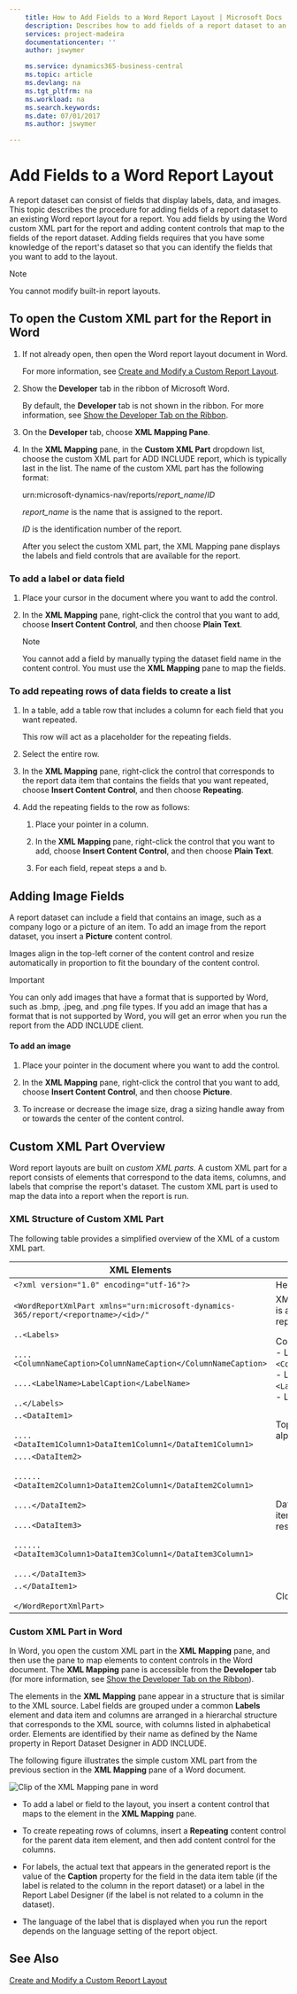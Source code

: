 ```yaml
---
    title: How to Add Fields to a Word Report Layout | Microsoft Docs
    description: Describes how to add fields of a report dataset to an existing Word report layout for a report.
    services: project-madeira
    documentationcenter: ''
    author: jswymer

    ms.service: dynamics365-business-central
    ms.topic: article
    ms.devlang: na
    ms.tgt_pltfrm: na
    ms.workload: na
    ms.search.keywords:
    ms.date: 07/01/2017
    ms.author: jswymer

---
```

# Add Fields to a Word Report Layout
A report dataset can consist of fields that display labels, data, and images. This topic describes the procedure for adding fields of a report dataset to an existing Word report layout for a report. You add fields by using the Word custom XML part for the report and adding content controls that map to the fields of the report dataset. Adding fields requires that you have some knowledge of the report's dataset so that you can identify the fields that you want to add to the layout.  
  
> [!NOTE]  
>  You cannot modify built-in report layouts<!--Onprem. Built-in layouts can only be modified by using the development environment-->.  

##  <a name="OpenXMLPart"></a> To open the Custom XML part for the Report in Word  
  
1.  If not already open, then open the Word report layout document in Word.  
  
     For more information, see [Create and Modify a Custom Report Layout](ui-how-create-custom-report-layout.md).  
  
2.  Show the **Developer** tab in the ribbon of Microsoft Word.  
  
     By default, the **Developer** tab is not shown in the ribbon. For more information, see [Show the Developer Tab on the Ribbon](https://go.microsoft.com/fwlink/?LinkID=389631).  
  
3.  On the **Developer** tab, choose **XML Mapping Pane**.  
  
4.  In the **XML Mapping** pane, in the **Custom XML Part** dropdown list, choose the custom XML part for ADD INCLUDE<!--[!INCLUDE[d365fin](../../includes/d365fin_md.md)]--> report, which is typically last in the list. The name of the custom XML part has the following format:  
  
     urn:microsoft-dynamics-nav/reports/*report_name*/*ID*  
  
     *report_name* is the name that is assigned to the report<!--OnPrem as specified by the report's [Name Property-duplicate](../FullExperience/nav_dev_long_md.md)]-->.  
  
     *ID* is the identification number of the report.  
  
     After you select the custom XML part, the XML Mapping pane displays the labels and field controls that are available for the report.  
  
### To add a label or data field  
  
1.  Place your cursor in the document where you want to add the control.  
  
2.  In the **XML Mapping** pane, right-click the control that you want to add, choose **Insert Content Control**, and then choose **Plain Text**.  
  
    > [!NOTE]  
    >  You cannot add a field by manually typing the dataset field name in the content control. You must use the **XML Mapping** pane to map the fields.  
  
### To add repeating rows of data fields to create a list  
  
1.  In a table, add a table row that includes a column for each field that you want repeated.  
  
     This row will act as a placeholder for the repeating fields.  
  
2.  Select the entire row.  
  
3.  In the **XML Mapping** pane, right-click the control that corresponds to the report data item that contains the fields that you want repeated, choose **Insert Content Control**, and then choose **Repeating**.  
  
4.  Add the repeating fields to the row as follows:  
  
    1.  Place your pointer in a column.  
  
    2.  In the **XML Mapping** pane, right-click the control that you want to add, choose **Insert Content Control**, and then choose **Plain Text**.  
  
    3.  For each field, repeat steps a and b.  
  
## Adding Image Fields  
 A report dataset can include a field that contains an image, such as a company logo or a picture of an item. To add an image from the report dataset, you insert a **Picture** content control.  
  
 Images align in the top-left corner of the content control and resize automatically in proportion to fit the boundary of the content control.  
  
> [!IMPORTANT]  
>  You can only add images that have a format that is supported by Word, such as .bmp, .jpeg, and .png file types. If you add an image that has a format that is not supported by Word, you will get an error when you run the report from the ADD INCLUDE<!--[!INCLUDE[d365fin](../../includes/d365fin_md.md)]--> client.  
  
#### To add an image  
  
1.  Place your pointer in the document where you want to add the control.  
  
2.  In the **XML Mapping** pane, right-click the control that you want to add, choose **Insert Content Control**, and then choose **Picture**.  
  
3.  To increase or decrease the image size, drag a sizing handle away from or towards the center of the content control.  

## Custom XML Part Overview
Word report layouts are built on *custom XML parts*. A custom XML part for a report consists of elements that correspond to the data items, columns, and labels that comprise the report's dataset. <!--OnPrem The data as defined in the Report Dataset Designer in Microsoft Dynamics NAV Development Environment. -->The custom XML part is used to map the data into a report when the report is run.

  
### XML Structure of Custom XML Part  
The following table provides a simplified overview of the XML of a custom XML part.  
  
|XML Elements|Description|  
|------------------|-----------------|  
|`<?xml version="1.0" encoding="utf-16"?>`|Header|  
|`<WordReportXmlPart xmlns="urn:microsoft-dynamics-365/report/<reportname>/<id>/"`|XML namespace specification. `<reportname>` is the name that is assigned to the report. `<id>` is the ID that is assigned to the report.|  
|`..<Labels>`<br /><br /> `....<ColumnNameCaption>ColumnNameCaption</ColumnNameCaption>`<br /><br /> `....<LabelName>LabelCaption</LabelName>`<br /><br /> `..</Labels>`|Contains all the labels for the report.<!--OnPren The element includes labels that are related to columns that have the [IncludeCaption Property](../FullExperience/Name%20Property-duplicate.md).--><br />-   Label elements that are related to columns have the format `<ColumnNameCaption>ColumnNameCaption</ColumnNameCaption>`<!--OnPrem where `ColumnName` is determined by the column's Name Property.-->.<br />-  Label elements have the format `<LabelName>LabelName</LableName`<!--OnPrem where LabelName is determined by the label's Name Property.-->.<br />-   Labels are listed in alphabetical order.|  
|`..<DataItem1>`<br /><br /> `....<DataItem1Column1>DataItem1Column1</DataItem1Column1>`|Top-level data item and columns. Columns are listed in alphabetical order.<!--OnPrem <br /><br /> The element names and values are determined by the [Name Property-duplicate](../FullExperience/Name%20Property-duplicate.md) of the data item or column.-->|  
|`....<DataItem2>`<br /><br /> `......<DataItem2Column1>DataItem2Column1</DataItem2Column1>`<br /><br /> `....</DataItem2>`<br /><br /> `....<DataItem3>`<br /><br /> `......<DataItem3Column1>DataItem3Column1</DataItem3Column1>`<br /><br /> `....</DataItem3>`|Data items and columns that are nested in the top-level data item. Columns are listed in alphabetical order under the respective data item.|  
|`..</DataItem1>`<br /><br /> `</WordReportXmlPart>`|Closing element.|  
  
### Custom XML Part in Word  
 In Word, you open the custom XML part in the **XML Mapping** pane, and then use the pane to map elements to content controls in the Word document. The **XML Mapping** pane is accessible from the **Developer** tab (for more information, see [Show the Developer Tab on the Ribbon](https://go.microsoft.com/fwlink/?LinkID=389631)).  
  
 The elements in the **XML Mapping** pane appear in a structure that is similar to the XML source. Label fields are grouped under a common **Labels** element and data item and columns are arranged in a hierarchal structure that corresponds to the XML source, with columns listed in alphabetical order. Elements are identified by their name as defined by the Name property in Report Dataset Designer in ADD INCLUDE<!--[!INCLUDE[nav_dev_short](../../includes/nav_dev_short_md.md)]-->.  
  
 The following figure illustrates the simple custom XML part from the previous section in the **XML Mapping** pane of a Word document.  
  
 ![Clip of the XML Mapping pane in word](media/nav_reportlayout_xmlmappingpane.png "NAV_ReportLayout_XMLMappingPane")  
  
-   To add a label or field to the layout, you insert a content control that maps to the element in the **XML Mapping** pane.  
  
-   To create repeating rows of columns, insert a **Repeating** content control for the parent data item element, and then add content control for the columns.  
  
-   For labels, the actual text that appears in the generated report is the value of the **Caption** property for the field in the data item table (if the label is related to the column in the report dataset) or a label in the Report Label Designer (if the label is not related to a column in the dataset).  
  
-   The language of the label that is displayed when you run the report depends on the language setting of the report object. <!--OnPrem For more information, see [Multiple Document Languages](../FullExperience/Viewing%20the%20Application%20in%20Different%20Languages.md).-->  
  
## See Also  
 [Create and Modify a Custom Report Layout](ui-how-create-custom-report-layout.md)   